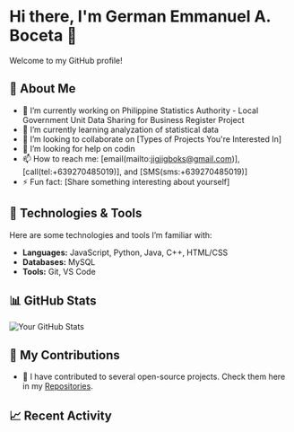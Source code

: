 # Hi there, I'm German Emmanuel A. Boceta 👋

Welcome to my GitHub profile!

## 🚀 About Me
- 🔭 I’m currently working on Philippine Statistics Authority - Local Government Unit Data Sharing for Business Register Project
- 🌱 I’m currently learning analyzation of statistical data
- 👯 I’m looking to collaborate on [Types of Projects You're Interested In]
- 🤔 I’m looking for help on codin
- 📫 How to reach me: [email(mailto:jigjigboks@gmail.com)],[call(tel:+639270485019)], and [SMS(sms:+639270485019)]
- ⚡ Fun fact: [Share something interesting about yourself]

## 🔧 Technologies & Tools
Here are some technologies and tools I’m familiar with:

- **Languages:** JavaScript, Python, Java, C++, HTML/CSS
- **Databases:** MySQL
- **Tools:** Git, VS Code

## 📊 GitHub Stats

![Your GitHub Stats](https://github-readme-stats.vercel.app/api?username=jigjigboks&show_icons=true&count_private=true&hide_title=true&hide=prs&theme=radical)

## 🌱 My Contributions

- 🌟 I have contributed to several open-source projects. Check them here in my [Repositories](https://github.com/jigjigboks?tab=repositories).

## 📈 Recent Activity

<!--START_SECTION:activity-->
<!-- Add your GitHub activity here to show your recent work, like issues, pull requests, etc. -->
<!--END_SECTION:activity-->

